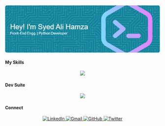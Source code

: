 ![Header](./Header-1.png)

#### My Skills
<p align="center">
  <a href="https://skillicons.dev">
    <img src="https://skillicons.dev/icons?i=html,css,js,py,react,ts,nodejs"/>
  </a>
</p>

#### Dev Suite
<p align="center">
  <a href="https://skillicons.dev">
    <img src="https://skillicons.dev/icons?i=windows,vscode,powershell,github,githubactions,git"/>
  </a>
</p>

#### Connect 
<p align="center">
  <a href="https://www.linkedin.com/in/syed-ali-hamza-898785331/" target="_blank">
    <img src="https://skillicons.dev/icons?i=linkedin" alt="LinkedIn" />
  </a>
  <a href="mailto:syedalihamzabukhari2125@gmail.com" target="_blank">
    <img src="https://skillicons.dev/icons?i=gmail" alt="Gmail" />
  </a>
  <a href="https://github.com/SyedAliHamzaBukhari"_blank">
    <img src="https://skillicons.dev/icons?i=github" alt="GitHub" />
  </a>
  <a href="https://x.com/Engg_Hamza" target="_blank">
    <img src="https://skillicons.dev/icons?i=twitter" alt="Twitter" />
  </a>
</p>